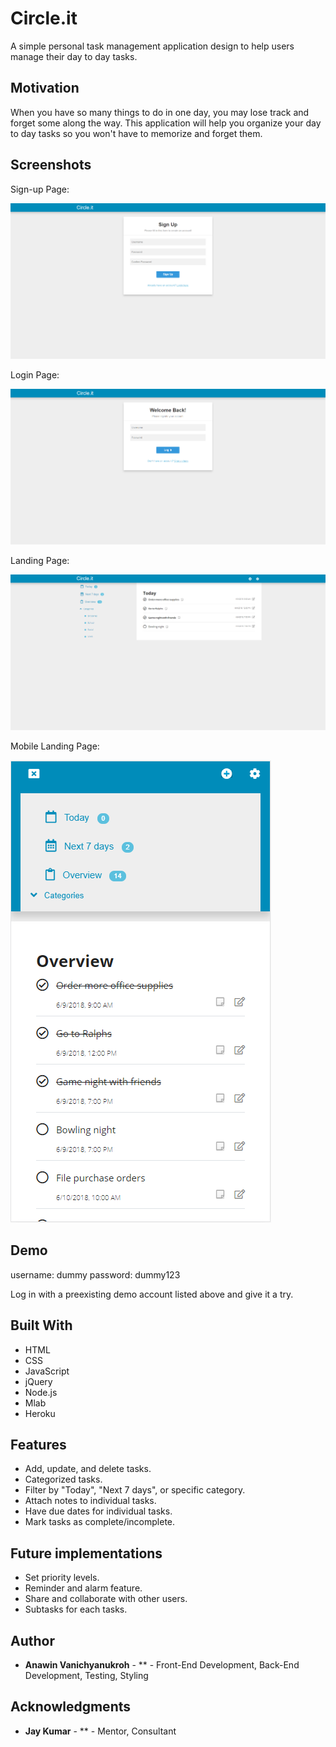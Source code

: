 # Circle.it

A simple personal task management application design to help users manage their day to day tasks.

## Motivation

When you have so many things to do in one day, you may lose track and forget some along the way. This application will help you organize your day to day tasks so you
won't have to memorize and forget them.

## Screenshots

Sign-up Page:

![sign-up page](screenshot/signUpPage.png)

Login Page:

![login page](screenshot/loginPage.png)

Landing Page:

![landing page](screenshot/landingPage.png)

Mobile Landing Page:

![mobile landing page](screenshot/landingPageMobile.png)

## Demo

username: dummy
password: dummy123

Log in with a preexisting demo account listed above and give it a try.

## Built With

* HTML
* CSS
* JavaScript
* jQuery
* Node.js
* Mlab
* Heroku

## Features

* Add, update, and delete tasks.
* Categorized tasks.
* Filter by "Today", "Next 7 days", or specific category.
* Attach notes to individual tasks.
* Have due dates for individual tasks.
* Mark tasks as complete/incomplete.

## Future implementations

* Set priority levels.
* Reminder and alarm feature.
* Share and collaborate with other users.
* Subtasks for each tasks.

## Author

* **Anawin Vanichyanukroh** - ** - Front-End Development, Back-End Development, Testing, Styling

## Acknowledgments

* **Jay Kumar** - ** - Mentor, Consultant